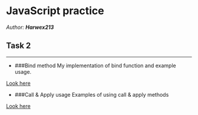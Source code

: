 # JavaScript practice

*Author: **Harwex213***

## Task 2

---

- ###Bind method
My implementation of bind function and example usage.

[Look here](https://codepen.io/Harwex/pen/KKWrYja)

- ###Call & Apply usage
Examples of using call & apply methods

[Look here](https://codepen.io/Harwex/pen/XWMywdq)
